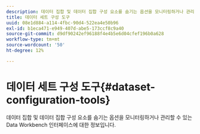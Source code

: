 ```yaml
---
description: 데이터 집합 및 데이터 집합 구성 요소를 숨기는 옵션을 모니터링하거나 관리할 수 있는 Data Workbench 인터페이스에 대한 정보입니다.
title: 데이터 세트 구성 도구
uuid: 08e1d884-a114-4fbc-90d4-522ea4e50b96
exl-id: b1eca471-e949-407d-abe5-173ccf8c9a40
source-git-commit: d9df90242ef96188f4e4b5e6d04cfef196b0a628
workflow-type: tm+mt
source-wordcount: '50'
ht-degree: 12%

---
```


# 데이터 세트 구성 도구{#dataset-configuration-tools}

데이터 집합 및 데이터 집합 구성 요소를 숨기는 옵션을 모니터링하거나 관리할 수 있는 Data Workbench 인터페이스에 대한 정보입니다.
